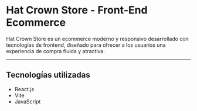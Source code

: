 # Hat Crown Store - Front-End Ecommerce

Hat Crown Store es un ecommerce moderno y responsivo desarrollado con tecnologías de frontend, diseñado para ofrecer a los usuarios una experiencia de compra fluida y atractiva.

---

## Tecnologías utilizadas

- React.js
- Vite
- JavaScript